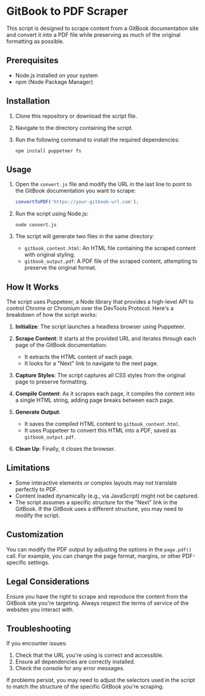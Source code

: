 # GitBook to PDF Scraper

This script is designed to scrape content from a GitBook documentation site and convert it into a PDF file while preserving as much of the original formatting as possible.

## Prerequisites

- Node.js installed on your system
- npm (Node Package Manager)

## Installation

1. Clone this repository or download the script file.
2. Navigate to the directory containing the script.
3. Run the following command to install the required dependencies:

   ```
   npm install puppeteer fs
   ```

## Usage

1. Open the `convert.js` file and modify the URL in the last line to point to the GitBook documentation you want to scrape:

   ```javascript
   convertToPDF('https://your-gitbook-url.com');
   ```

2. Run the script using Node.js:

   ```
   node convert.js
   ```

3. The script will generate two files in the same directory:
   - `gitbook_content.html`: An HTML file containing the scraped content with original styling.
   - `gitbook_output.pdf`: A PDF file of the scraped content, attempting to preserve the original format.

## How It Works

The script uses Puppeteer, a Node library that provides a high-level API to control Chrome or Chromium over the DevTools Protocol. Here's a breakdown of how the script works:

1. **Initialize**: The script launches a headless browser using Puppeteer.

2. **Scrape Content**: It starts at the provided URL and iterates through each page of the GitBook documentation:
   - It extracts the HTML content of each page.
   - It looks for a "Next" link to navigate to the next page.

3. **Capture Styles**: The script captures all CSS styles from the original page to preserve formatting.

4. **Compile Content**: As it scrapes each page, it compiles the content into a single HTML string, adding page breaks between each page.

5. **Generate Output**:
   - It saves the compiled HTML content to `gitbook_content.html`.
   - It uses Puppeteer to convert this HTML into a PDF, saved as `gitbook_output.pdf`.

6. **Clean Up**: Finally, it closes the browser.

## Limitations

- Some interactive elements or complex layouts may not translate perfectly to PDF.
- Content loaded dynamically (e.g., via JavaScript) might not be captured.
- The script assumes a specific structure for the "Next" link in the GitBook. If the GitBook uses a different structure, you may need to modify the script.

## Customization

You can modify the PDF output by adjusting the options in the `page.pdf()` call. For example, you can change the page format, margins, or other PDF-specific settings.

## Legal Considerations

Ensure you have the right to scrape and reproduce the content from the GitBook site you're targeting. Always respect the terms of service of the websites you interact with.

## Troubleshooting

If you encounter issues:
1. Check that the URL you're using is correct and accessible.
2. Ensure all dependencies are correctly installed.
3. Check the console for any error messages.

If problems persist, you may need to adjust the selectors used in the script to match the structure of the specific GitBook you're scraping.